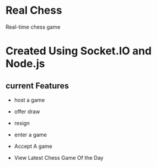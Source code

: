 # Real Chess
Real-time chess game 



# Created Using Socket.IO and Node.js
## current Features 

- host a game 

- offer draw

- resign 

- enter a game

-  Accept A game 

- View Latest Chess Game Of the Day 

